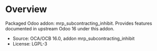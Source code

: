 # Overview

Packaged Odoo addon: mrp_subcontracting_inhibit. Provides features documented in upstream Odoo 16 under this addon.

- Source: OCA/OCB 16.0, addon mrp_subcontracting_inhibit
- License: LGPL-3
